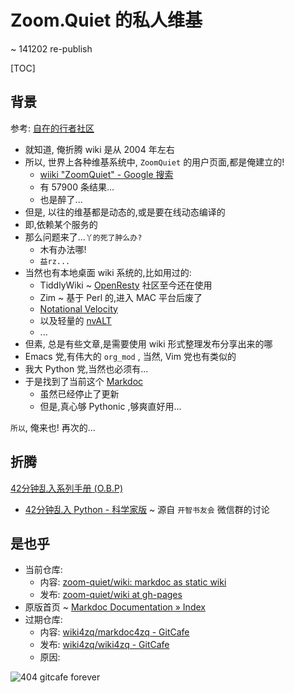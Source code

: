 <!-- title: Index -->

# Zoom.Quiet 的私人维基
~ 141202 re-publish

[TOC]

## 背景
参考: [自在的行者社区](https://code.google.com/p/cpyug/wiki/CpyUg)

- 就知道, 俺折腾 wiki 是从 2004 年左右
- 所以, 世界上各种维基系统中, `ZoomQuiet` 的用户页面,都是俺建立的!
    + [wiiki "ZoomQuiet" - Google 搜索](https://www.google.com/webhp?sourceid=chrome-instant&ion=1&espv=2&ie=UTF-8#sourceid=chrome-psyapi2&ie=UTF-8&q=wiiki%20%22ZoomQuiet%22)
    + 有 57900 条结果...
    + 也是醉了...
- 但是, 以往的维基都是动态的,或是要在线动态编译的
- 即,依赖某个服务的
- 那么问题来了...`丫的死了肿么办?`
    + 木有办法哪!
    + `益rz...`
- 当然也有本地桌面 wiki 系统的,比如用过的:
    + TiddlyWiki ~ [OpenResty](http://openresty.org/) 社区至今还在使用
    + Zim ~ 基于 Perl 的,进入 MAC 平台后废了
    + [Notational Velocity](http://notational.net/)
    + 以及轻量的 [nvALT](http://brettterpstra.com/projects/nvalt/)
    + ... 
- 但素, 总是有些文章,是需要使用 wiki 形式整理发布分享出来的哪
- Emacs 党,有伟大的 `org_mod` , 当然, Vim 党也有类似的
- 我大 Python 党,当然也必须有...
- 于是找到了当前这个 [Markdoc](http://markdoc.org/)
    + 虽然已经停止了更新
    + 但是,真心够 Pythonic ,够爽直好用...

`所以`, 俺来也! 再次的...

## 折腾

[42分钟乱入系列手册 (O.B.P)](http://chaos2.zoomquiet.io/)

- [42分钟乱入 Python - 科学家版](/chaos2py4scientist/README) ~ 源自 `开智书友会` 微信群的讨论


## 是也乎

- 当前仓库:
    + 内容: [zoom-quiet/wiki: markdoc as static wiki](https://github.com/zoom-quiet/wiki)
    + 发布: [zoom-quiet/wiki at gh-pages](https://github.com/zoom-quiet/wiki/tree/gh-pages)
- 原版首页 ~ [Markdoc Documentation » Index](http://markdoc.org/)
- 过期仓库:
    + 内容: [wiki4zq/markdoc4zq - GitCafe](https://gitcafe.com/wiki4zq/markdoc4zq)
    + 发布: [wiki4zq/wiki4zq - GitCafe](https://gitcafe.com/wiki4zq/wiki4zq)
    + 原因:


![404 gitcafe forever](http://zoomq.qiniudn.com/ZQCollection/snap/404-500/404_gitcafe_160401.png?imageView2/2/w/420)


